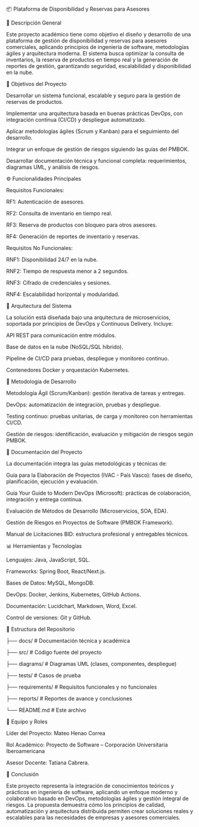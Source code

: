 📦 Plataforma de Disponibilidad y Reservas para Asesores

🧠 Descripción General

Este proyecto académico tiene como objetivo el diseño y desarrollo de una plataforma de gestión de disponibilidad y reservas para asesores comerciales, aplicando principios de ingeniería de software, metodologías ágiles y arquitectura moderna. El sistema busca optimizar la consulta de inventarios, la reserva de productos en tiempo real y la generación de reportes de gestión, garantizando seguridad, escalabilidad y disponibilidad en la nube.

🚀 Objetivos del Proyecto

Desarrollar un sistema funcional, escalable y seguro para la gestión de reservas de productos.

Implementar una arquitectura basada en buenas prácticas DevOps, con integración continua (CI/CD) y despliegue automatizado.

Aplicar metodologías ágiles (Scrum y Kanban) para el seguimiento del desarrollo.

Integrar un enfoque de gestión de riesgos siguiendo las guías del PMBOK.

Desarrollar documentación técnica y funcional completa: requerimientos, diagramas UML, y análisis de riesgos.

⚙️ Funcionalidades Principales

Requisitos Funcionales:

RF1: Autenticación de asesores.

RF2: Consulta de inventario en tiempo real.

RF3: Reserva de productos con bloqueo para otros asesores.

RF4: Generación de reportes de inventario y reservas.

Requisitos No Funcionales:

RNF1: Disponibilidad 24/7 en la nube.

RNF2: Tiempo de respuesta menor a 2 segundos.

RNF3: Cifrado de credenciales y sesiones.

RNF4: Escalabilidad horizontal y modularidad.

🧩 Arquitectura del Sistema

La solución está diseñada bajo una arquitectura de microservicios, soportada por principios de DevOps y Continuous Delivery.
Incluye:

API REST para comunicación entre módulos.

Base de datos en la nube (NoSQL/SQL híbrido).

Pipeline de CI/CD para pruebas, despliegue y monitoreo continuo.

Contenedores Docker y orquestación Kubernetes.

🧪 Metodología de Desarrollo

Metodología Ágil (Scrum/Kanban): gestión iterativa de tareas y entregas.

DevOps: automatización de integración, pruebas y despliegue.

Testing continuo: pruebas unitarias, de carga y monitoreo con herramientas CI/CD.

Gestión de riesgos: identificación, evaluación y mitigación de riesgos según PMBOK.

📘 Documentación del Proyecto

La documentación integra las guías metodológicas y técnicas de:

Guía para la Elaboración de Proyectos (IVAC - País Vasco): fases de diseño, planificación, ejecución y evaluación.

Guía Your Guide to Modern DevOps (Microsoft): prácticas de colaboración, integración y entrega continua.

Evaluación de Métodos de Desarrollo (Microservicios, SOA, EDA).

Gestión de Riesgos en Proyectos de Software (PMBOK Framework).

Manual de Licitaciones BID: estructura profesional y entregables técnicos.

📊 Herramientas y Tecnologías

Lenguajes: Java, JavaScript, SQL.

Frameworks: Spring Boot, React/Next.js.

Bases de Datos: MySQL, MongoDB.

DevOps: Docker, Jenkins, Kubernetes, GitHub Actions.

Documentación: Lucidchart, Markdown, Word, Excel.

Control de versiones: Git y GitHub.

🧱 Estructura del Repositorio

├── docs/                 # Documentación técnica y académica

├── src/                  # Código fuente del proyecto

├── diagrams/             # Diagramas UML (clases, componentes, despliegue)

├── tests/                # Casos de prueba

├── requirements/         # Requisitos funcionales y no funcionales

├── reports/              # Reportes de avance y conclusiones

└── README.md             # Este archivo

🧩 Equipo y Roles

Líder del Proyecto: Mateo Henao Correa

Rol Académico: Proyecto de Software – Corporación Universitaria Iberoamericana

Asesor Docente: Tatiana Cabrera.

🏁 Conclusión

Este proyecto representa la integración de conocimientos teóricos y prácticos en ingeniería de software, aplicando un enfoque moderno y colaborativo basado en DevOps, metodologías ágiles y gestión integral de riesgos. La propuesta demuestra cómo los principios de calidad, automatización y arquitectura distribuida permiten crear soluciones reales y escalables para las necesidades de empresas y asesores comerciales.
